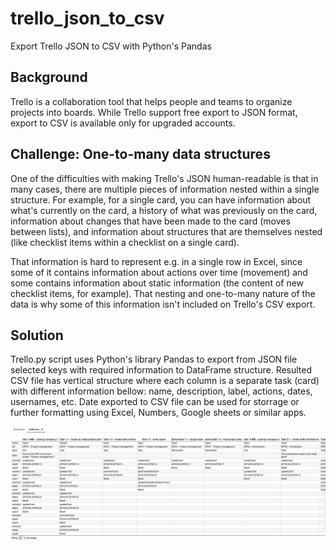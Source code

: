 # trello_json_to_csv
Export Trello JSON to CSV with Python's Pandas

## Background
Trello is a collaboration tool that helps people and teams to organize  projects into boards. While Trello support free export to JSON format, export to CSV is available only for upgraded accounts.

## Challenge: One-to-many data structures
One of the difficulties with making Trello's JSON human-readable is that in many cases, there are multiple pieces of information nested within a single structure. For example, for a single card, you can have information about what's currently on the card, a history of what was previously on the card, information about changes that have been made to the card (moves between lists), and information about structures that are themselves nested (like checklist items within a checklist on a single card). 

That information is hard to represent e.g. in a single row in Excel, since some of it contains information about actions over time (movement) and some contains information about static information (the content of new checklist items, for example). That nesting and one-to-many nature of the data is why some of this information isn't included on Trello's CSV export.

## Solution
Trello.py script uses Python's library Pandas to export from JSON file selected keys with required information to DataFrame structure. Resulted CSV file has vertical structure where each column is a separate task (card) with different information bellow: name, description, label, actions, dates, usernames, etc. Date exported to CSV file can be used for storrage or further formatting using Excel, Numbers, Google sheets or similar apps.

![alt text](https://github.com/deal2k/trello_json_to_csv/blob/main/trello.png?raw=true)
